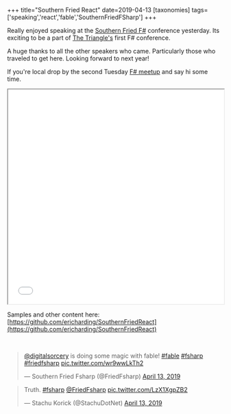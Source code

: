 +++
title="Southern Fried React"
date=2019-04-13
[taxonomies]
tags=['speaking','react','fable','SouthernFriedFSharp']
+++

Really enjoyed speaking at the [Southern Fried F#](https://southernfriedfsharp.com/) conference yesterday.  Its exciting to be a part of [The Triangle's](https://www.rtp.org/) first F# conference.

<!-- more --> 

A huge thanks to all the other speakers who came. Particularly those who traveled to get here.
Looking forward to next year!

If you're local drop by the second Tuesday [F# meetup](https://www.meetup.com/Triangle-F/) and say hi some time.


<iframe src="/SouthernFriedReact/slides/index.html" width="100%" height="500"> </iframe>

Samples and other content here:
[https://github.com/ericharding/SouthernFriedReact](https://github.com/ericharding/SouthernFriedReact)

<br />


<!-- [![me](b.jpg)](https://twitter.com/FriedFsharp/status/1117145411855224834) -->

<blockquote class="twitter-tweet" data-lang="en"><p lang="en" dir="ltr"><a href="https://twitter.com/digitalsorcery?ref_src=twsrc%5Etfw">@digitalsorcery</a> is doing some magic with fable! <a href="https://twitter.com/hashtag/fable?src=hash&amp;ref_src=twsrc%5Etfw">#fable</a> <a href="https://twitter.com/hashtag/fsharp?src=hash&amp;ref_src=twsrc%5Etfw">#fsharp</a> <a href="https://twitter.com/hashtag/friedfsharp?src=hash&amp;ref_src=twsrc%5Etfw">#friedfsharp</a> <a href="https://t.co/wr9wwLkTh2">pic.twitter.com/wr9wwLkTh2</a></p>&mdash; Southern Fried Fsharp (@FriedFsharp) <a href="https://twitter.com/FriedFsharp/status/1117145411855224834?ref_src=twsrc%5Etfw">April 13, 2019</a></blockquote>
<script async src="https://platform.twitter.com/widgets.js" charset="utf-8"></script>


<!-- [![me](a.jpg)](https://twitter.com/StachuDotNet/status/1117140858523062278) -->

<blockquote class="twitter-tweet" data-lang="en"><p lang="en" dir="ltr">Truth. <a href="https://twitter.com/hashtag/fsharp?src=hash&amp;ref_src=twsrc%5Etfw">#fsharp</a> <a href="https://twitter.com/FriedFsharp?ref_src=twsrc%5Etfw">@FriedFsharp</a> <a href="https://t.co/LzX1XgpZB2">pic.twitter.com/LzX1XgpZB2</a></p>&mdash; Stachu Korick (@StachuDotNet) <a href="https://twitter.com/StachuDotNet/status/1117140858523062278?ref_src=twsrc%5Etfw">April 13, 2019</a></blockquote>
<script async src="https://platform.twitter.com/widgets.js" charset="utf-8"></script>


